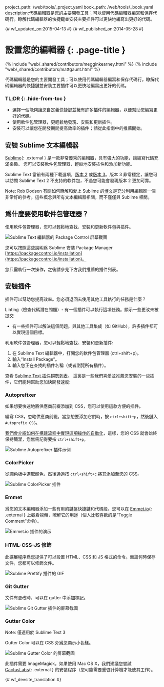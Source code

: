 project_path: /web/tools/_project.yaml
book_path: /web/tools/_book.yaml
description:代碼編輯器是您的主要開發工具；可以使用代碼編輯器編寫和保存代碼行。瞭解代碼編輯器的快捷鍵並安裝主要插件可以更快地編寫出更好的代碼。

{# wf_updated_on:2015-04-13 #}
{# wf_published_on:2014-05-28 #}

# 設置您的編輯器 {: .page-title }

{% include "web/_shared/contributors/megginkearney.html" %}
{% include "web/_shared/contributors/mattgaunt.html" %}

代碼編輯器是您的主要開發工具；可以使用代碼編輯器編寫和保存代碼行。瞭解代碼編輯器的快捷鍵並安裝主要插件可以更快地編寫出更好的代碼。


### TL;DR {: .hide-from-toc }
- 選擇一個能夠讓您自定義快捷鍵並擁有許多插件的編輯器，以便幫助您編寫更好的代碼。
- 使用軟件包管理器，更輕鬆地發現、安裝和更新插件。
- 安裝可以讓您在開發期間提高效率的插件；請從此指南中的推薦開始。


## 安裝 Sublime 文本編輯器

[Sublime](http://www.sublimetext.com/){: .external } 是一款非常優秀的編輯器，具有強大的功能，讓編寫代碼充滿樂趣。
您可以安裝軟件包管理器，輕鬆地安裝插件和添加新功能。


Sublime Text 當前有兩種下載選項，[版本 2](http://www.sublimetext.com/2) 或[版本 3](http://www.sublimetext.com/3)。版本 3 非常穩定，讓您可以訪問 Sublime Text 2 不支持的軟件包，不過您可能會發現版本 2 更加可靠。

Note: Rob Dodson 有關如何瞭解和愛上 Sublime 的<a href='http://robdodson.me/blog/2012/06/23/sublime-text-2-tips-and-shortcuts/'>博文</a>是充分利用編輯器一個非常好的參考。這些概念與所有文本編輯器相關，而不僅僅與 Sublime 相關。

## 爲什麼要使用軟件包管理器？

使用軟件包管理器，您可以輕鬆地查找、安裝和更新軟件包與插件。


<img src="imgs/package_control.png" class="center" alt="Sublime Text 編輯器的 Package Control 屏幕截圖"/>

您可以按照這些說明爲 Sublime 安裝 Package Manager
[https://packagecontrol.io/installation](https://packagecontrol.io/installation)。

您只需執行一次操作，之後請參見下方我們推薦的插件列表。


## 安裝插件

插件可以幫助您提高效率。您必須退回去使用其他工具執行的任務是什麼？


Linting（檢查代碼潛在問題）- 有一個插件可以執行這項任務。顯示一些更改未被提交
- 有一些插件可以解決這個問題。與其他工具集成（如 GitHub），許多插件都可以實現這個目標。


利用軟件包管理器，您可以輕鬆地查找、安裝和更新插件:

1. 在 Sublime Text 編輯器中，打開您的軟件包管理器 (ctrl+shift+p)。
2. 輸入“Install Package”。
3. 輸入您正在查找的插件名稱（或者瀏覽所有插件）。


查看 [Sublime Text 插件趨勢列表](https://packagecontrol.io/browse)。
這裏是一些我們喜愛並推薦您安裝的一些插件，它們能夠幫助您加快開發速度:


### Autoprefixer

如果想要快速地將供應商前綴添加到 CSS，您可以使用這款方便的插件。


編寫 CSS，忽略供應商前綴，當您想要添加它們時，按 `ctrl+shift+p`，然後鍵入 `Autoprefix CSS`。


[我們會介紹如何在構建流程中實現這項操作的自動化](/web/tools/setup/setup-buildtools)，這樣，您的 CSS 就會始終保持簡潔，您無需記得要按 `ctrl+shift+p`。




<img src="imgs/sublime-autoprefixer.gif" alt="Sublime Autoprefixer 插件示例" />

### ColorPicker

從調色板中選取顏色，然後通過按 `ctrl+shift+c` 將其添加至您的 CSS。

<img src="imgs/sublime-color-picker.png" alt="Sublime ColorPicker 插件" />

### Emmet

爲您的文本編輯器添加一些有用的鍵盤快捷鍵和代碼段。您可以在 [Emmet.io](http://emmet.io/){: .external } 上觀看視頻，瞭解它的用途（個人比較喜歡的是“Toggle Comment”命令）。



<img src="imgs/emmet-io-example.gif" alt="Emmet.io 插件的演示" />

### HTML-CSS-JS 修飾

此擴展程序爲您提供了可以設置 HTML、CSS 和 JS 格式的命令。無論何時保存文件，您都可以修飾文件。


<img src="imgs/sublime-prettify.gif" alt="Sublime Prettify 插件的 GIF" />

### Git Gutter

文件有更改時，可以在 gutter 中添加標記。

<img src="imgs/sublime-git-gutter.png" alt="Sublime Git Gutter 插件的屏幕截圖" />

### Gutter Color

Note: 僅適用於 Sublime Text 3

Gutter Color 可以在 CSS 旁爲您顯示小色樣。

<img src="imgs/sublime-gutter-color.png" alt="Sublime Gutter Color 的屏幕截圖" />

此插件需要 ImageMagick。如果使用 Mac OS X，我們建議您嘗試 [CactusLabs](http://cactuslab.com/imagemagick/){: .external } 的安裝程序（您可能需要重啓計算機才能使其工作）。







{# wf_devsite_translation #}
